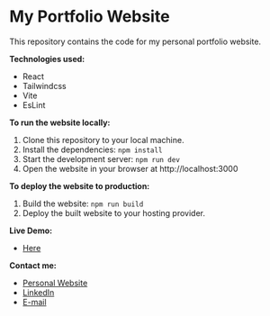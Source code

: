 # My Portfolio Website

This repository contains the code for my personal portfolio website.

**Technologies used:**

- React
- Tailwindcss
- Vite
- EsLint

**To run the website locally:**

1. Clone this repository to your local machine.
2. Install the dependencies: `npm install`
3. Start the development server: `npm run dev`
4. Open the website in your browser at http://localhost:3000

**To deploy the website to production:**

1. Build the website: `npm run build`
2. Deploy the built website to your hosting provider.

**Live Demo:**

- [Here](https://abdelhamid99.netlify.app/)

**Contact me:**

- [Personal Website](https://abdelhamid99.netlify.app/)
- [LinkedIn](https://www.linkedin.com/in/abdulhamidyousef/)
- [E-mail](abdelhamedy33@gmail.com)
